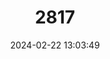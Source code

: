 ---
title: "2817"
category: "Bitis inornata"
draft: false
date: 2024-02-22 13:03:49
languages:
  English: ["Plain Mountain Adder"]
---